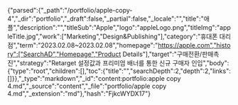 {"parsed":{"_path":"/portfolio/apple-copy-4","_dir":"portfolio","_draft":false,"_partial":false,"_locale":"","title":"애플","description":"","titleSub":"Apple","logo":"appleLogo.png","titleImg":"appleTitle.jpg","work":["Marketing","Design&Publishing"],"category":"휴대폰 대리점","term":"2023.02.08~2023.02.08","homepage":"https://apple.com","history":["SearchAD","Homepage","Product Details"],"target":"구매전환/판매촉진","strategy":"Retarget 설정값과 프리미엄 배너를 통한 신규 구매자 인입","body":{"type":"root","children":[],"toc":{"title":"","searchDepth":2,"depth":2,"links":[]}},"_type":"markdown","_id":"content:portfolio:apple copy 4.md","_source":"content","_file":"portfolio/apple copy 4.md","_extension":"md"},"hash":"FjkcWYDX17"}